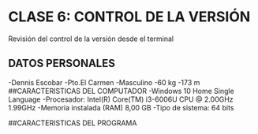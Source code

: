 # CLASE 6: CONTROL DE LA VERSIÓN
Revisión del control de la versión desde el terminal

## DATOS PERSONALES
-Dennis Escobar
-Pto.El Carmen
-Masculino
-60 kg
-173 m
##CARACTERISTICAS DEL COMPUTADOR
-Windows 10 Home Single Language
-Procesador: Intel(R) Core(TM) i3-6006U CPU @ 2.00GHz 1.99GHz
-Memoria instalada (RAM) 8,00 GB
-Tipo de sistema: 64 bits

##CARACTERISTICAS DEL PROGRAMA
